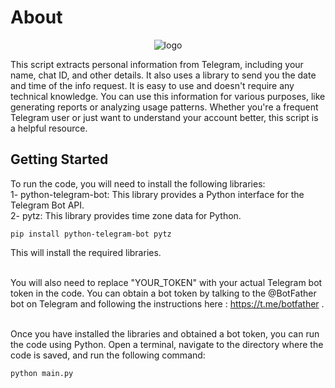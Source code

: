 # About

<p align="center">
<a target="_blank"><img src = "https://user-images.githubusercontent.com/72268356/210165331-ad6ca236-6282-41e6-8d9a-fa9e15b0e6f1.jpg" alt="logo"></a>
   </p>

This script extracts personal information from Telegram, including your name, chat ID, and other details. It also uses a library to send you the date and time of the info request. It is easy to use and doesn't require any technical knowledge. You can use this information for various purposes, like generating reports or analyzing usage patterns. Whether you're a frequent Telegram user or just want to understand your account better, this script is a helpful resource.


## Getting Started

To run the code, you will need to install the following libraries:<br />
    1- python-telegram-bot: This library provides a Python interface for the Telegram Bot API.<br />
    2- pytz: This library provides time zone data for Python.<br />

```
pip install python-telegram-bot pytz
```

This will install the required libraries.<br /><br />

You will also need to replace "YOUR_TOKEN" with your actual Telegram bot token in the code. You can obtain a bot token by talking to the @BotFather bot on Telegram and following the instructions here : https://t.me/botfather . <br /><br />


Once you have installed the libraries and obtained a bot token, you can run the code using Python. Open a terminal, navigate to the directory where the code is saved, and run the following command:

```
python main.py
```
